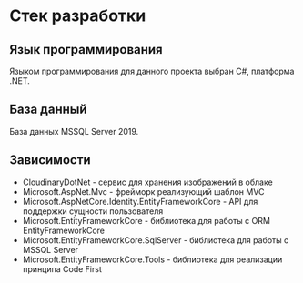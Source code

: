 # Стек разработки
## Язык программирования
Языком программирования для данного проекта выбран C#, платформа .NET.

## База данный
База данных MSSQL Server 2019.

## Зависимости
* CloudinaryDotNet - сервис для хранения изображений в облаке
* Microsoft.AspNet.Mvc - фрейморк реализующий шаблон MVC
* Microsoft.AspNetCore.Identity.EntityFrameworkCore - API для поддержки сущности пользователя 
* Microsoft.EntityFrameworkCore - библиотека для работы с ORM EntityFrameworkCore
* Microsoft.EntityFrameworkCore.SqlServer - библиотека для работы с MSSQL Server 
* Microsoft.EntityFrameworkCore.Tools - библиотека для реализации принципа Code First
